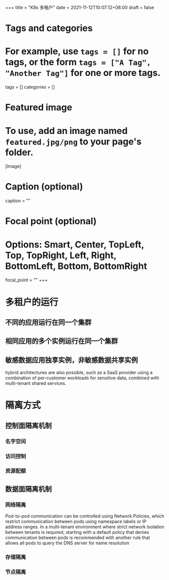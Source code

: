 +++
title = "K8s 多租户"
date = 2021-11-12T10:07:12+08:00
draft = false

# Tags and categories
# For example, use `tags = []` for no tags, or the form `tags = ["A Tag", "Another Tag"]` for one or more tags.
tags = []
categories = []

# Featured image
# To use, add an image named `featured.jpg/png` to your page's folder. 
[image]
  # Caption (optional)
  caption = ""

  # Focal point (optional)
  # Options: Smart, Center, TopLeft, Top, TopRight, Left, Right, BottomLeft, Bottom, BottomRight
  focal_point = ""
+++


# 多租户的运行

## 不同的应用运行在同一个集群

## 相同应用的多个实例运行在同一个集群

## 敏感数据应用独享实例，非敏感数据共享实例

hybrid architectures are also possible, such as a SaaS provider using a combination of per-customer workloads for sensitive data, combined with multi-tenant shared services.

# 隔离方式

## 控制面隔离机制

### 名字空间

### 访问控制

### 资源配额

## 数据面隔离机制

### 网络隔离

Pod-to-pod communication can be controlled using Network Policies, which restrict communication between pods using namespace labels or IP address ranges. In a multi-tenant environment where strict network isolation between tenants is required, starting with a default policy that denies communication between pods is recommended with another rule that allows all pods to query the DNS server for name resolution

### 存储隔离

### 节点隔离